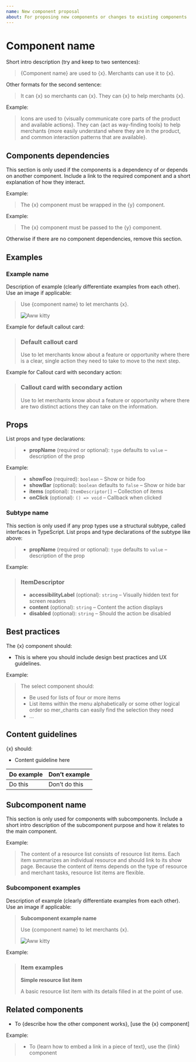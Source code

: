 ```yaml
---
name: New component proposal
about: For proposing new components or changes to existing components
---
```


# Component name

Short intro description (try and keep to two sentences):
> {Component name} are used to {x}. Merchants can use it to {x}.

Other formats for the second sentence:
> It can {x} so merchants can {x}.
> They can {x} to help merchants {x}.

Example:
> Icons are used to {visually communicate core parts of the product and available actions}. They can {act as way-finding tools} to help merchants {more easily understand where they are in the product, and common interaction patterns that are available}.

## Components dependencies

This section is only used if the components is a dependency of or depends on another component. Include a link to the required component and a short explanation of how they interact.

Example:
> The {x} component must be wrapped in the {y} component.

Example:
> The {x} component must be passed to the {y} component.

Otherwise if there are no component dependencies, remove this section.

## Examples

### Example name

Description of example (clearly differentiate examples from each other). Use an image if applicable:
> Use {component name} to let merchants {x}.
>
> ![Aww kitty](https://placeimg.com/300/100/arch/grayscale)

Example for default callout card:
> ### Default callout card
>
> Use to let merchants know about a feature or opportunity where there is a clear, single action they need to take to move to the next step.

Example for Callout card with secondary action:
> ### Callout card with secondary action
>
> Use to let merchants know about a feature or opportunity where there are two distinct actions they can take on the information.

## Props

List props and type declarations:

> - **propName** (required or optional): `type` defaults to `value` – description of the prop

Example:

> - **showFoo** (required): `boolean` – Show or hide foo
> - **showBar** (optional): `boolean` defaults to `false` – Show or hide bar
> - **items** (optional): `ItemDescriptor[]` – Collection of items
> - **onClick** (optional): `() => void` – Callback when clicked

### Subtype name

This section is only used if any prop types use a structural subtype, called interfaces in TypeScript. List props and type declarations of the subtype like above:

> - **propName** (required or optional): `type` defaults to `value` – description of the prop

Example:
> ### ItemDescriptor
>
> - **accessibilityLabel** (optional): `string` – Visually hidden text for screen readers
> - **content** (optional): `string` – Content the action displays
> - **disabled** (optional): `string` – Should the action be disabled

## Best practices

The {x} component should:

- This is where you should include design best practices and UX guidelines.

Example:
> The select component should:
>
> - Be used for lists of four or more items
> - List items within the menu alphabetically or some other logical order so mer_chants can easily find the selection they need
> - ...

## Content guidelines

{x} should:

- Content guideline here

| Do example | Don’t example |
|------------|---------------|
| Do this | Don’t do this |

## Subcomponent name

This section is only used for components with subcomponents. Include a short intro description of the subcomponent purpose and how it relates to the main component.

Example:
> The content of a resource list consists of resource list items. Each item summarizes an individual resource and should link to its show page.
> Because the content of items depends on the type of resource and merchant tasks, resource list items are flexible.

### Subcomponent examples

Description of example (clearly differentiate examples from each other). Use an image if applicable:
> **Subcomponent example name**
>
> Use {component name} to let merchants {x}.
>
> ![Aww kitty](https://placeimg.com/300/100/arch/grayscale)

Example:
> ### Item examples
>
> **Simple resource list item**
>
> A basic resource list item with its details filled in at the point of use.

## Related components

- To {describe how the other component works}, [use the {x} component]

Example:
> - To {learn how to embed a link in a piece of text}, use the {link} component
